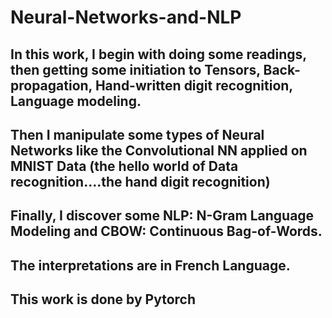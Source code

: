 # Neural-Networks-and-NLP

## In this work, I begin with doing some readings, then getting some initiation to Tensors, Back-propagation, Hand-written digit recognition, Language modeling.
## Then I manipulate some types of Neural Networks like the Convolutional NN applied on MNIST Data (the hello world of Data recognition....the hand digit recognition)
## Finally, I discover some NLP: N-Gram Language Modeling and CBOW: Continuous Bag-of-Words.
## The interpretations are in French Language.
## This work is done by Pytorch
